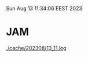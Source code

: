 Sun Aug 13 11:34:06 EEST 2023
# JAM
<a href='./cache/202308/13_11.log'>./cache/202308/13_11.log</a>
